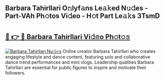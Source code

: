 ## Barbara Tahirllari O𝚗lyf𝚊ns Le𝚊𝚔ed N𝚞𝚍es - Part-VAh Ph𝚘tos Vi𝚍eo - H𝚘t Part Le𝚊𝚔s 3TsmD

# <h2><a href="http://hf8fy2r.feru.top/?c=Barbara+Tahirllari">🔗 👉 🔴 Barbara Tahirllari Vi𝚍𝚎o Ph𝚘t𝚘𝚜</a></h2>

[![Barbara Tahirllari Nu𝚍𝚎s](https://i.imgur.com/0TWrTi3.gif)](http://hf8fy2r.feru.top/?c=Barbara+Tahirllari)
Online creator Barbara Tahirllari who creates engaging lifestyle and dance content, featuring solo and collaborative dance trend performances and mini vlogs. Leadership qualities Barbara Tahirllari are essential for public figures to inspire and motivate their followers. 
